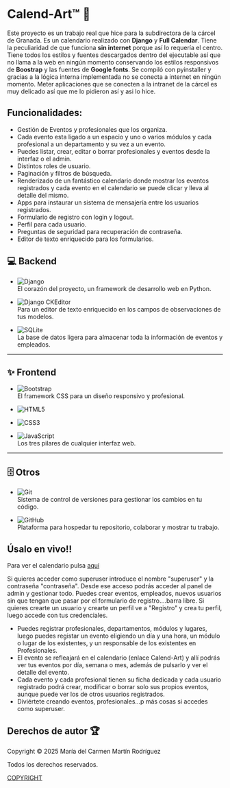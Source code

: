 # Calend-Art™ 📅

Este proyecto es un trabajo real que hice para la subdirectora de la cárcel de Granada. Es un calendario realizado con **Django** y **Full Calendar**. Tiene la peculiaridad de que funciona **sin internet** porque así lo requería el centro. Tiene todos los estilos y fuentes descargados dentro del ejecutable así que no llama a la web en ningún momento conservando los estilos responsivos de **Boostrap** y las fuentes de **Google fonts**. Se compiló con pyinstaller y gracias a la lógica interna implementada no se conecta a internet en ningún momento. Meter aplicaciones que se conecten a la intranet de la cárcel es muy delicado así que me lo pidieron así y asi lo hice.

## Funcionalidades:

- Gestión de Eventos y profesionales que los organiza.
- Cada evento esta ligado a un espacio y uno o varios módulos y cada profesional a un departamento y su vez a un evento.
- Puedes listar, crear, editar o borrar profesionales y eventos desde la interfaz o el admin.
- Distintos roles de usuario.
- Paginación y filtros de búsqueda.
- Renderizado de un fantástico calendario donde mostrar los eventos registrados y cada evento en el calendario se puede clicar y lleva al detalle del mismo.
- Apps para instaurar un sistema de mensajería entre los usuarios registrados.
- Formulario de registro con login y logout.
- Perfil para cada usuario.
- Preguntas de seguridad para recuperación de contraseña.
- Editor de texto enriquecido para los formularios.


## 💻 Backend
- ![Django](https://img.shields.io/badge/Django-092E20?style=for-the-badge&logo=django&logoColor=white)  
  El corazón del proyecto, un framework de desarrollo web en Python.  

- ![Django CKEditor](https://img.shields.io/badge/Django_CKEditor-5-green?style=for-the-badge&logo=ckeditor&logoColor=white)  
  Para un editor de texto enriquecido en los campos de observaciones de tus modelos.  

- ![SQLite](https://img.shields.io/badge/SQLite-003B57?style=for-the-badge&logo=sqlite&logoColor=white)  
  La base de datos ligera para almacenar toda la información de eventos y empleados.  

---

## ✨ Frontend
- ![Bootstrap](https://img.shields.io/badge/Bootstrap_4-7952B3?style=for-the-badge&logo=bootstrap&logoColor=white)  
  El framework CSS para un diseño responsivo y profesional.  

- ![HTML5](https://img.shields.io/badge/HTML5-E34F26?style=for-the-badge&logo=html5&logoColor=white)  
- ![CSS3](https://img.shields.io/badge/CSS3-1572B6?style=for-the-badge&logo=css3&logoColor=white)  
- ![JavaScript](https://img.shields.io/badge/JavaScript-F7DF1E?style=for-the-badge&logo=javascript&logoColor=black)  
  Los tres pilares de cualquier interfaz web.  

---

## 🗄️ Otros
- ![Git](https://img.shields.io/badge/Git-F05032?style=for-the-badge&logo=git&logoColor=white)  
  Sistema de control de versiones para gestionar los cambios en tu código.  

- ![GitHub](https://img.shields.io/badge/GitHub-181717?style=for-the-badge&logo=github&logoColor=white)  
  Plataforma para hospedar tu repositorio, colaborar y mostrar tu trabajo.


## Úsalo en vivo!!

Para ver el calendario pulsa [aquí](https://may1985.pythonanywhere.com/)

Si quieres acceder como superuser introduce el nombre "superuser" y la contraseña "contraseña". Desde ese acceso podrás acceder al panel de admin y gestionar todo. Puedes crear 
eventos, empleados, nuevos usuarios sin que tengan que pasar por el formulario de registro....barra libre.
Si quieres crearte un usuario y crearte un perfil ve a "Registro" y crea tu perfil, luego accede con tus credenciales.

- Puedes registrar profesionales, departamentos, módulos y lugares, luego puedes registar un evento eligiendo un día y una hora, un módulo o lugar de los existentes, y un responsable
de los existentes en Profesionales.
- El evento se refleajará en el calendario (enlace Calend-Art) y allí podrás ver tus eventos por día, semana o mes, además de pulsarlo y ver el detalle del evento.
- Cada evento y cada profesional tienen su ficha dedicada y cada usuario registrado podrá crear, modificar o borrar solo sus propios eventos, aunque puede ver los de otros
usuarios registrados.
- Diviértete creando eventos, profesionales...p más cosas si accedes como superuser.

## Derechos de autor 🏆

Copyright © 2025 María del Carmen Martín Rodríguez 

Todos los derechos reservados.

[COPYRIGHT](COPYRIGHT)
